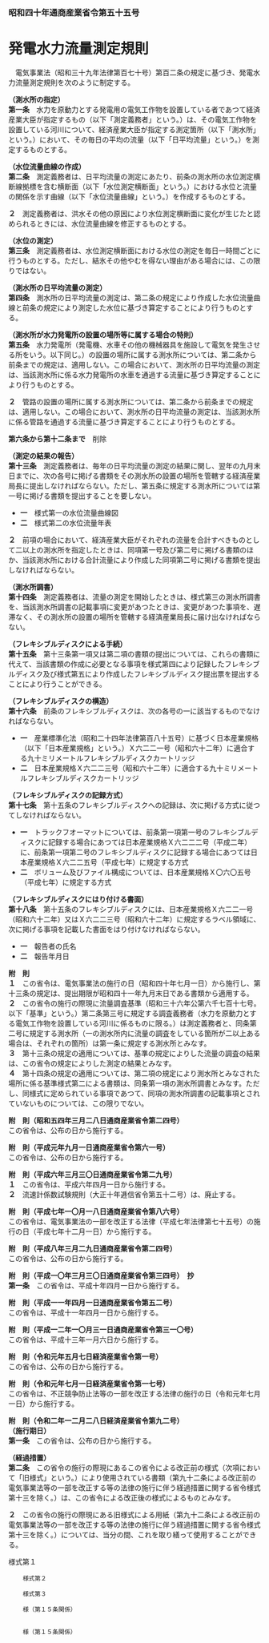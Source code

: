 ### 昭和四十年通商産業省令第五十五号  
# 発電水力流量測定規則  
　電気事業法（昭和三十九年法律第百七十号）第百二条の規定に基づき、発電水力流量測定規則を次のように制定する。  
  
**（測水所の指定）**  
**第一条**　水力を原動力とする発電用の電気工作物を設置している者であつて経済産業大臣が指定するもの（以下「測定義務者」という。）は、その電気工作物を設置している河川について、経済産業大臣が指定する測定箇所（以下「測水所」という。）において、その毎日の平均の流量（以下「日平均流量」という。）を測定するものとする。  
  
**（水位流量曲線の作成）**  
**第二条**　測定義務者は、日平均流量の測定にあたり、前条の測水所の水位測定横断線拠標を含む横断面（以下「水位測定横断面」という。）における水位と流量の関係を示す曲線（以下「水位流量曲線」という。）を作成するものとする。  
  
**２**　測定義務者は、洪水その他の原因により水位測定横断面に変化が生じたと認められるときには、水位流量曲線を修正するものとする。  
  
**（水位の測定）**  
**第三条**　測定義務者は、水位測定横断面における水位の測定を毎日一時間ごとに行うものとする。ただし、結氷その他やむを得ない理由がある場合には、この限りではない。  
  
**（測水所の日平均流量の測定）**  
**第四条**　測水所の日平均流量の測定は、第二条の規定により作成した水位流量曲線と前条の規定により測定した水位に基づき算定することにより行うものとする。  
  
**（測水所が水力発電所の設置の場所等に属する場合の特則）**  
**第五条**　水力発電所（発電機、水車その他の機械器具を施設して電気を発生させる所をいう。以下同じ。）の設置の場所に属する測水所については、第二条から前条までの規定は、適用しない。この場合において、測水所の日平均流量の測定は、当該測水所に係る水力発電所の水車を通過する流量に基づき算定することにより行うものとする。  
  
**２**　管路の設置の場所に属する測水所については、第二条から前条までの規定は、適用しない。この場合において、測水所の日平均流量の測定は、当該測水所に係る管路を通過する流量に基づき算定することにより行うものとする。  
  
**第六条から第十二条まで**　削除  
  
**（測定の結果の報告）**  
**第十三条**　測定義務者は、毎年の日平均流量の測定の結果に関し、翌年の九月末日までに、次の各号に掲げる書類をその測水所の設置の場所を管轄する経済産業局長に提出しなければならない。ただし、第五条に規定する測水所については第一号に掲げる書類を提出することを要しない。  
* **一**　様式第一の水位流量曲線図  
* **二**　様式第二の水位流量年表  
  
**２**　前項の場合において、経済産業大臣がそれぞれの流量を合計すべきものとして二以上の測水所を指定したときは、同項第一号及び第二号に掲げる書類のほか、当該測水所における合計流量により作成した同項第二号に掲げる書類を提出しなければならない。  
  
**（測水所調書）**  
**第十四条**　測定義務者は、流量の測定を開始したときは、様式第三の測水所調書を、当該測水所調書の記載事項に変更があつたときは、変更があつた事項を、遅滞なく、その測水所の設置の場所を管轄する経済産業局長に届け出なければならない。  
  
**（フレキシブルディスクによる手続）**  
**第十五条**　第十三条第一項又は第二項の書類の提出については、これらの書類に代えて、当該書類の作成に必要となる事項を様式第四により記録したフレキシブルディスク及び様式第五により作成したフレキシブルディスク提出票を提出することにより行うことができる。  
  
**（フレキシブルディスクの構造）**  
**第十六条**　前条のフレキシブルディスクは、次の各号の一に該当するものでなければならない。  
* **一**　産業標準化法（昭和二十四年法律第百八十五号）に基づく日本産業規格（以下「日本産業規格」という。）Ｘ六二二一号（昭和六十二年）に適合する九十ミリメートルフレキシブルディスクカートリッジ  
* **二**　日本産業規格Ｘ六二二三号（昭和六十二年）に適合する九十ミリメートルフレキシブルディスクカートリッジ  
  
**（フレキシブルディスクの記録方式）**  
**第十七条**　第十五条のフレキシブルディスクへの記録は、次に掲げる方式に従つてしなければならない。  
* **一**　トラックフオーマットについては、前条第一項第一号のフレキシブルディスクに記録する場合にあつては日本産業規格Ｘ六二二二号（平成二年）に、前条第一項第二号のフレキシブルディスクに記録する場合にあつては日本産業規格Ｘ六二二五号（平成七年）に規定する方式  
* **二**　ボリューム及びファイル構成については、日本産業規格Ｘ〇六〇五号（平成七年）に規定する方式  
  
**（フレキシブルディスクにはり付ける書面）**  
**第十八条**　第十五条のフレキシブルディスクには、日本産業規格Ｘ六二二一号（昭和六十二年）又はＸ六二二三号（昭和六十二年）に規定するラベル領域に、次に掲げる事項を記載した書面をはり付けなければならない。  
* **一**　報告者の氏名  
* **二**　報告年月日  
  
**附　則**  
**１**　この省令は、電気事業法の施行の日（昭和四十年七月一日）から施行し、第十三条の規定は、提出期限が昭和四十一年九月末日である書類から適用する。  
**２**　この省令の施行の際現に流量調査基準（昭和三十六年公第六千七百十七号。以下「基準」という。）第二条第三号に規定する調査義務者（水力を原動力とする電気工作物を設置している河川に係るものに限る。）は測定義務者と、同条第二号に規定する測水所（一の測水所内に流量の調査をしている箇所が二以上ある場合は、それぞれの箇所）は第一条に規定する測水所とみなす。  
**３**　第十三条の規定の適用については、基準の規定によりした流量の調査の結果は、この省令の規定によりした測定の結果とみなす。  
**４**　第十四条の規定の適用については、第二項の規定により測水所とみなされた場所に係る基準様式第二による書類は、同条第一項の測水所調書とみなす。ただし、同様式に定められている事項であつて、同項の測水所調書の記載事項とされていないものについては、この限りでない。  
  
**附　則（昭和五四年三月二八日通商産業省令第二四号）**  
この省令は、公布の日から施行する。  
  
**附　則（平成元年九月一日通商産業省令第六一号）**  
この省令は、公布の日から施行する。  
  
**附　則（平成六年三月三〇日通商産業省令第二九号）**  
**１**　この省令は、平成六年四月一日から施行する。  
**２**　流速計係数試験規則（大正十年逓信省令第五十二号）は、廃止する。  
  
**附　則（平成七年一〇月一八日通商産業省令第八六号）**  
この省令は、電気事業法の一部を改正する法律（平成七年法律第七十五号）の施行の日（平成七年十二月一日）から施行する。  
  
**附　則（平成八年三月二九日通商産業省令第二四号）**  
この省令は、公布の日から施行する。  
  
**附　則（平成一〇年三月三〇日通商産業省令第三四号）　抄**  
**第一条**　この省令は、平成十年四月一日から施行する。  
  
**附　則（平成一一年四月一日通商産業省令第五二号）**  
この省令は、平成十一年四月一日から施行する。  
  
**附　則（平成一二年一〇月三一日通商産業省令第三一〇号）**  
この省令は、平成十三年一月六日から施行する。  
  
**附　則（令和元年五月七日経済産業省令第一号）**  
この省令は、公布の日から施行する。  
  
**附　則（令和元年七月一日経済産業省令第一七号）**  
この省令は、不正競争防止法等の一部を改正する法律の施行の日（令和元年七月一日）から施行する。  
  
**附　則（令和二年一二月二八日経済産業省令第九二号）**  
**（施行期日）**  
**第一条**　この省令は、公布の日から施行する。  
  
**（経過措置）**  
**第二条**　この省令の施行の際現にあるこの省令による改正前の様式（次項において「旧様式」という。）により使用されている書類（第九十二条による改正前の電気事業法等の一部を改正する等の法律の施行に伴う経過措置に関する省令様式第十三を除く。）は、この省令による改正後の様式によるものとみなす。  
  
**２**　この省令の施行の際現にある旧様式による用紙（第九十二条による改正前の電気事業法等の一部を改正する等の法律の施行に伴う経過措置に関する省令様式第十三を除く。）については、当分の間、これを取り繕って使用することができる。  
  
様式第１
          
        様式第２
          
        様式第３
          
        様（第１５条関係）  

          
        様（第１５条関係）  

          
        